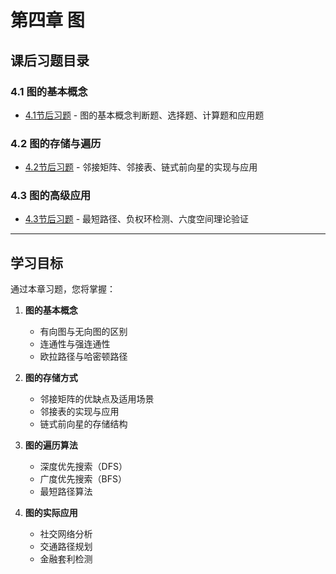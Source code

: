 # 第四章 图

## 课后习题目录

### 4.1 图的基本概念
- [4.1节后习题](4.1节后习题.md) - 图的基本概念判断题、选择题、计算题和应用题

### 4.2 图的存储与遍历
- [4.2节后习题](4.2节后习题.md) - 邻接矩阵、邻接表、链式前向星的实现与应用

### 4.3 图的高级应用
- [4.3节后习题](4.3节后习题.md) - 最短路径、负权环检测、六度空间理论验证

---

## 学习目标

通过本章习题，您将掌握：

1. **图的基本概念**
   - 有向图与无向图的区别
   - 连通性与强连通性
   - 欧拉路径与哈密顿路径

2. **图的存储方式**
   - 邻接矩阵的优缺点及适用场景
   - 邻接表的实现与应用
   - 链式前向星的存储结构

3. **图的遍历算法**
   - 深度优先搜索（DFS）
   - 广度优先搜索（BFS）
   - 最短路径算法

4. **图的实际应用**
   - 社交网络分析
   - 交通路径规划
   - 金融套利检测
